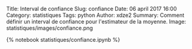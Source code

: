 Title: Interval de confiance
Slug: confiance
Date: 06 april 2017 16:00
Category: statistiques
Tags: python
Author: xdze2
Summary: Comment définir un interval de confiance pour l'estimateur de la moyenne.
Image: statistiques/images/confiance.png

{% notebook statistiques/confiance.ipynb %}
